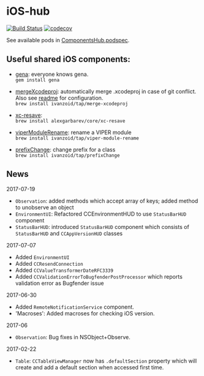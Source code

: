 # iOS-hub

[![Build Status](https://travis-ci.org/Loud-Clear/ios-hub.svg?branch=master)](https://travis-ci.org/Loud-Clear/ios-hub)
[![codecov](https://codecov.io/gh/Loud-Clear/ios-hub/branch/master/graph/badge.svg)](https://codecov.io/gh/Loud-Clear/ios-hub)


See available pods in [ComponentsHub.podspec](https://github.com/Loud-Clear/ios-hub/blob/master/ComponentsHub.podspec).

## Useful shared iOS components:

- [gena](https://github.com/alexgarbarev/gena): everyone knows gena.  
`gem install gena`

- [mergeXcodeproj](https://github.com/ivanzoid/mergeXcodeproj): automatically merge .xcodeproj in case of git conflict. Also see [readme](https://github.com/ivanzoid/mergeXcodeproj) for configuration.  
`brew install ivanzoid/tap/merge-xcodeproj`

- [xc-resave](https://github.com/alexgarbarev/xc-resave):  
`brew install alexgarbarev/core/xc-resave`

- [viperModuleRename](https://github.com/ivanzoid/viperModuleRename): rename a VIPER module  
`brew install ivanzoid/tap/viper-module-rename`

- [prefixChange](https://github.com/ivanzoid/prefixChange): change prefix for a class  
`brew install ivanzoid/tap/prefixChange`


## News

2017-07-19

- `Observation`: added methods which accept array of keys; added method to unobserve an object
- `EnvironmentUI`: Refactored CCEnvironmentHUD to use `StatusBarHUD` component
- `StatusBarHUD`: introduced `StatusBarHUD` component which consists of `StatusBarHUD` and `CCAppVersionHUD` classes

2017-07-07

- Added `EnvironmentUI`
- Added `CCResendConnection`
- Added `CCValueTransformerDateRFC3339`
- Added `CCValidationErrorToBugfenderPostProcessor` which reports validation error as Bugfender issue

2017-06-30

- Added `RemoteNotificationService` component.
- 'Macroses': Added macroses for checking iOS version.

2017-06

- `Observation`: Bug fixes in NSObject+Observe.


2017-02-22

- `Table`: `CCTableViewManager` now has `.defaultSection` property which will create and add a default section when accessed first time.


